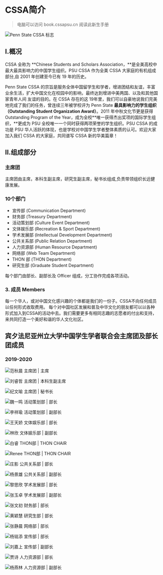 # CSSA简介

> 电脑可以访问 book.cssapsu.cn 阅读此新生手册

![Penn State CSSA &#x6807;&#x5FD7;](.gitbook/assets/cssa_logo_2019-600-600.png)

## I.概况

  
CSSA 全称为 **Chinese Students and Scholars Association，**是全美高校中最大最具影响力的中国学生组织。PSU CSSA 作为全美 CSSA 大家庭的有机组成部分,自 2001 年创建至今已有 19 年的历史。

Penn State CSSA 的宗旨是服务全体中国留学生和学者，增进团结和友谊，丰富业余生活，扩大中国文化在校园中的影响，最终达到增进中美两国、以及和其他国家青年人间 友谊的目的。在 CSSA 存在的这 19年里，我们可以自豪地说我们完美地完成了我们的任务，曾连续三年被学校评为 Penn State **最具影响力的学生组织（Outstanding Student Organization Award）**。2011 年中秋文化节更是获得 Outstanding Program of the Year，成为全校**唯一获得杰出奖项的国际学生组织，**更成为 PSU 全校唯一一个同时获得两项荣誉的学生组织。PSU CSSA 的成功是 PSU 华人活跃的体现，也是学校对中国学生学者整体素质的认可。欢迎大家加入我们 CSSA 的大家庭，共同谱写 CSSA 新的华美篇章！

## II.组成部分

### 主席团

主席团由主席，本科生副主席，研究生副主席，秘书长组成,负责带领组织长远健康发展。

### 10个部门

* 宣传部 \(Communication Department\)
* 财务部 \(Treasury Department\)
* 活动策划部 \(Culture Event Department\)
* 文体娱乐部 \(Recreation & Sport Department\)
* 学术发展部 \(Intellectual Development Department\)
* 公共关系部 \(Public Relation Department\)
* 人力资源部 \(Human Resource Department\)
* 网络部 \(Web Team Department\)
* THON 部 \(THON Department\)
* 研究生部 \(Graduate Student Department\)

每个部门由部长、副部长及 Officer 组成，分工协作完成各项活动。

### 3. 成员 Members

每一个华人，或对中国文化感兴趣的个体都是我们的一份子。CSSA不向任何成员以任何形式收取费用。 每个对中国社区发展和普及中华文化的朋友都可以以各种形式加入到CSSA的活动中去。我们需要更多有相同志趣的志愿者的付出和支持，来共同打造一个美好和谐的华人文化社区。

## 宾夕法尼亚州立大学中国学生学者联合会主席团及部长团成员

### 2019-2020

![&#x8303;&#x79CB;&#x6668;  &#x4E3B;&#x5E2D;&#x56E2; \| &#x4E3B;&#x5E2D; ](.gitbook/assets/fan.jpg)

![&#x5218;&#x777F;&#x54F2;  &#x4E3B;&#x5E2D;&#x56E2; \| &#x672C;&#x79D1;&#x751F;&#x526F;&#x4E3B;&#x5E2D;](.gitbook/assets/liu-rui-zhe.jpg)

![&#x7EAA;&#x6587;&#x55BB;  &#x4E3B;&#x5E2D;&#x56E2; \| &#x79D8;&#x4E66;&#x957F;](.gitbook/assets/img_4725.JPG)

![&#x9B4F;&#x4E00;&#x9E23;  &#x6D3B;&#x52A8;&#x7B56;&#x5212;&#x90E8; \| &#x90E8;&#x957F;](.gitbook/assets/img_4726.JPG)

![&#x674E;&#x7965;&#x745C;  &#x6D3B;&#x52A8;&#x7B56;&#x5212;&#x90E8; \| &#x526F;&#x90E8;&#x957F;](.gitbook/assets/img_4727.JPG)

![&#x738B;&#x5929;&#x5A07;  &#x6587;&#x4F53;&#x5A31;&#x4E50;&#x90E8; \| &#x90E8;&#x957F;](.gitbook/assets/img_4728.JPG)

![&#x6797;&#x6B23;  &#x6587;&#x4F53;&#x5A31;&#x4E50;&#x90E8; \| &#x526F;&#x90E8;&#x957F;](.gitbook/assets/img_4729.JPG)

![&#x767D;&#x777F;  THON&#x90E8; \| THON CHAIR](.gitbook/assets/img_4730.JPG)

![Renee  THON&#x90E8; \| THON CHAIR](.gitbook/assets/img_4731.JPG)

![&#x5E84;&#x5F71;  &#x516C;&#x5171;&#x5173;&#x7CFB;&#x90E8; \| &#x90E8;&#x957F;](.gitbook/assets/img_4732.JPG)

![  &#x6768;&#x666F;&#x96C4;  &#x516C;&#x5171;&#x5173;&#x7CFB;&#x90E8; \| &#x526F;&#x90E8;&#x957F;](.gitbook/assets/img_4733.JPG)

![&#x9ECE;&#x601D;&#x6B23;  &#x5B66;&#x672F;&#x53D1;&#x5C55;&#x90E8; \| &#x90E8;&#x957F;](.gitbook/assets/img_4734.JPG)

![&#x5F20;&#x7389;&#x5353;  &#x5B66;&#x672F;&#x53D1;&#x5C55;&#x90E8; \| &#x526F;&#x90E8;&#x957F;](.gitbook/assets/img_4735.JPG)

![&#x5F20;&#x6587;&#x521D;  &#x8D22;&#x52A1;&#x90E8; \| &#x90E8;&#x957F;](.gitbook/assets/img_4736.JPG)

![&#x9EC4;&#x9896;&#x6167;  &#x7814;&#x7A76;&#x751F;&#x90E8; \| &#x90E8;&#x957F;](.gitbook/assets/img_4737.JPG)

![&#x5F20;&#x9759;&#x6668;  &#x7F51;&#x7EDC;&#x90E8; \| &#x90E8;&#x957F;](.gitbook/assets/img_4738.JPG)

![&#x6768;&#x94ED;&#x6DFB;  &#x5BA3;&#x4F20;&#x90E8; \| &#x90E8;&#x957F;](.gitbook/assets/img_4739.JPG)

![&#x5218;&#x5609;&#x4E0A;  &#x5BA3;&#x4F20;&#x90E8; \| &#x526F;&#x90E8;&#x957F;](.gitbook/assets/img_4740.JPG)

![&#x8D3E;&#x8BD7;  &#x4EBA;&#x529B;&#x8D44;&#x6E90;&#x90E8; \| &#x90E8;&#x957F;](.gitbook/assets/img_4741.JPG)

![  &#x6768;&#x71D5;&#x6797;  &#x4EBA;&#x529B;&#x8D44;&#x6E90;&#x90E8; \| &#x526F;&#x90E8;&#x957F;](.gitbook/assets/img_4742.JPG)

